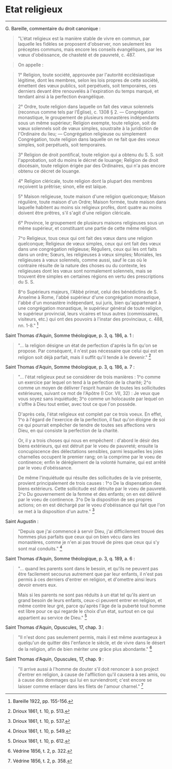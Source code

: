 # Etat religieux

***


G. Bareille, commentaire du droit canonique :

> "L'état religieux est la manière stable de vivre en commun, par laquelle les fidèles se proposent d'observer, non seulement les préceptes communs, mais encore les conseils évangéliques, par les vœux d'obéissance, de chasteté et de pauvreté, c. 487. 

> On appelle : 

> 1° Religion, toute société, approuvée par l'autorité ecclésiastique légitime, dont les membres, selon les lois propres de cette société, émettent des vœux publics, soit perpétuels, soit temporaires, ces derniers devant être renouvelés à l'expiration du temps marqué, et tendant ainsi à la perfection évangélique.  

> 2° Ordre, toute religion dans laquelle on fait des vœux solennels (reconnus comme tels par l'Église), c. 1308 § 2. — Congrégation monastique, le groupement de plusieurs monastères indépendants sous un même supérieur; Religion exempte, toute religion, soit de vœux solennels soit de vœux simples, soustraite à la juridiction de l'Ordinaire du lieu; — Congrégation religieuse ou simplement Congrégation, toute religion dans laquelle on ne fait que des voeux simples, soit perpétuels, soit temporaires.

> 3° Religion de droit pontifical, toute religion qui a obtenu du S. S.  soit l'approbation, soit du moins le décret de louange; Religion de droit diocésain, toute religion érigée par des Ordinaires, qui n'a pas encore obtenu ce décret de louange. 

> 4° Religion cléricale, toute religion dont la plupart des membres reçoivent la prêtrise; sinon, elle est laïque.  

> 5° Maison religieuse, toute maison d'une religion quelconque; Maison régulière, toute maison d'un Ordre; Maison formée, toute maison dans laquelle habitent au moins six religieux profès, dont quatre au moins doivent être prêtres, s'il s'agit d'une religion cléricale.

> 6° Province, le groupement de plusieurs maisons religieuses sous un même supérieur, et constituant une partie de cette même religion. 

> 7^o Religieux, tous ceux qui ont fait des vœux dans une religion quelconque; Religieux de vœux simples, ceux qui ont fait des vœux dans une congrégation religieuse; Réguliers, ceux qui les ont faits dans un ordre; Sœurs, les religieuses à vœux simples; Moniales, les religieuses à vœux solennels, comme aussi, sauf le cas où le contraire résulte de la nature des choses ou du contexte, les religieuses dont les vœux sont normalement solennels, mais se trouvent être simples en certaines régions en vertu des prescriptions du S. S.

> 8^o Supérieurs majeurs, l'Abbé primat, celui des bénédictins de S. Anselme à Rome, l'abbé supérieur d'une congrégation monastique, l'abbé d'un monastère indépendant, sui juris, bien qu'appartenant à une congrégation monastique, le supérieur général de toute religion, le supérieur provincial, leurs vicaires et tous autres (commissaires, visiteurs, etc.) qui ont des pouvoirs à l'instar des provinciaux, c. 488, nn. 1-8." [^1]

[^1]: Bareille 1922, pp. 155-156.

Saint Thomas d'Aquin, Somme théologique, p. 3, q. 186, a. 1 :

> "... la religion désigne un état de perfection d'après la fin qu'on se propose. Par conséquent, il n'est pas nécessaire que celui qui est en religion soit déjà parfait, mais il suffit qu'il tende à le devenir." [^2]

[^2]: Drioux 1861, t. 10, p. 513.

Saint Thomas d'Aquin, Somme théologique, p. 3, q. 186, a. 7 :

> "... l'état religieux peut se considérer de trois manières : 1^o comme un exercice par lequel on tend à la perfection de la charité; 2^o comme un moyen de délivrer l'esprit humain de toutes les sollicitudes extérieures, suivant ce mot de l'Apôtre (I Cor. VII, 32) : Je veux que vous soyez sans inquiétude; 3^o comme un holocauste par lequel on s'offre à Dieu tout entier, avec tout ce que l'on possède.

> D'après cela, l'état religieux est complet par ce trois voeux. En effet, 1^o à l'égard de l'exercice de la perfection, il faut qu'on éloigne de soi ce qui pourrait empêcher de tendre de toutes ses affections vers Dieu, en qui consiste la perfection de la charité. 

> Or, il y a trois choses qui nous en empêchent : d'abord le désir des biens extérieurs, qui est détruit par le voeu de pauvreté; ensuite la concupiscence des délectations sensibles, parmi lesquelles les joies charnelles occupent le premier rang; on la comprime par le voeu de continence; enfin le déréglement de la volonté humaine, qui est arrêté par le voeu d'obéissance.

> De même l'inquiétude qui résulte des sollicitudes de la vie présente, provient principalement de trois causes : 1^o De la dispensation des biens extérieurs. Cette sollicitude est détruite par le voeu de pauvreté. 2^o Du gouvernement de la femme et des enfants; on en est délivré par le voeu de continence. 3^o De la disposition de ses propres actions; on en est déchargé par le voeu d'obéissance qui fait que l'on se met à la disposition d'un autre." [^3]

[^3]: Drioux 1861, t. 10, p. 537.

Saint Augustin :

> "Depuis que j'ai commencé à servir Dieu, j'ai difficilement trouvé des hommes plus parfaits que ceux qui on bien vécu dans les monastères, comme je n'en ai pas trouvé de pires que ceux qui s'y sont mal conduits." [^4]

[^4]: Drioux 1861, t. 10, p. 549.

Saint Thomas d'Aquin, Somme théologique, p. 3, q. 189, a. 6 :

> "... quand les parents sont dans le besoin, et qu'ils ne peuvent pas être facilement secourus autrement que par leur enfants, il n'est pas permis à ces derniers d'entrer en religion, et d'omettre ainsi leurs devoir envers eux.

> Mais si les parents ne sont pas réduits à un état tel qu'ils aient un grand besoin de leurs enfants, ceux-ci peuvent entrer en religion, et même contre leur gré, parce qu'après l'âge de la puberté tout homme est libre pour ce qui regarde le choix d'un état, surtout en ce qui appartient au service de Dieu." [^5]

[^5]: Drioux 1861, t. 10, p. 612.

Saint Thomas d'Aquin, Opuscules, 17, chap. 3 :

> "Il n'est donc pas seulement permis, mais il est même avantageux à quelqu'un de quitter dès l'enfance le siècle, et de vivre dans le désert de la religion, afin de bien mériter une grâce plus abondante." [^6]

[^6]: Védrine 1856, t. 2, p. 322.

Saint Thomas d'Aquin, Opuscules, 17, chap. 9 :

> "Il arrive aussi à l'homme de douter s'il doit renoncer à son project d'entrer en religion, à cause de l'affliction qu'il causera à ses amis, ou à cause des dommages qui lui en surviendront; c'est encore se laisser comme enlacer dans les filets de l'amour charnel." [^7]

[^7]: Védrine 1856, t. 2, p. 358.
